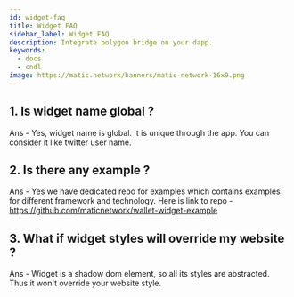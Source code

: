 ```yaml
---
id: widget-faq
title: Widget FAQ
sidebar_label: Widget FAQ
description: Integrate polygon bridge on your dapp.
keywords:
  - docs
  - cndl
image: https://matic.network/banners/matic-network-16x9.png 
---
```


## 1. Is widget name global ?
Ans - Yes, widget name is global. It is unique through the app. You can consider it like twitter user name.

## 2. Is there any example ?
Ans - Yes we have dedicated repo for examples which contains examples for different framework and technology. Here is link to repo - https://github.com/maticnetwork/wallet-widget-example

## 3. What if widget styles will override my website ?
Ans - Widget is a shadow dom element, so all its styles are abstracted. Thus it won't override your website style.
